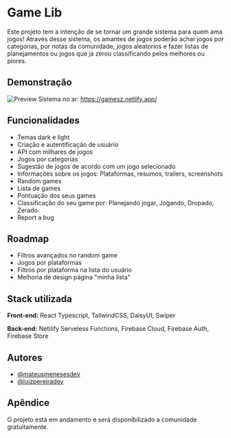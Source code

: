 # Game Lib

Este projeto tem a intenção de se tornar um grande sistema para quem ama jogos!
Através desse sistema, os amantes de jogos poderão achar jogos por categorias,
por notas da comunidade, jogos aleatorios e fazer listas de planejamentos ou jogos que
já zerou classificando pelos melhores ou piores.

## Demonstração

![Preview](preview/preview.gif)
Sistema no ar: https://gamesz.netlify.app/

## Funcionalidades

- Temas dark e light
- Criação e autentificação de usuário
- API com milhares de jogos
- Jogos por categorias
- Sugestão de jogos de acordo com um jogo selecionado
- Informações sobre os jogos: Plataformas, resumos, trailers, screenshots
- Random games
- Lista de games
- Pontuação dos seus games
- Classificação do seu game por: Planejando jogar, Jogando, Dropado, Zerado.
- Report a bug

## Roadmap
- Filtros avançados no random game
- Jogos por plataformas
- Filtros por plataforma na lista do usuário
- Melhoria de design página "minha lista"

## Stack utilizada

**Front-end:** React Typescript, TailwindCSS, DaisyUI, Swiper

**Back-end:** Netilify Serveless Functions, Firebase Cloud, Firebase Auth, Firebase Store

## Autores

- [@mateusmenesesdev](https://github.com/mateusmenesesDev)
- [@luizpereiradev](https://github.com/luizpereiradev)

## Apêndice

O projeto está em andamento e será disponibilizado a comunidade gratuitamente.
